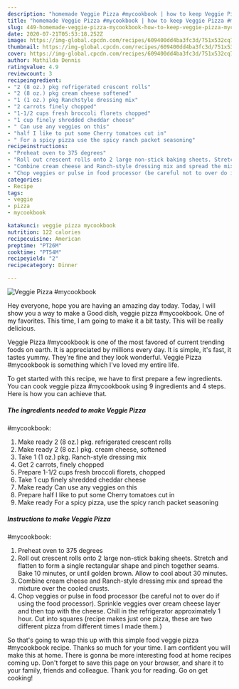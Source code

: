 ```yaml
---
description: "homemade Veggie Pizza #mycookbook | how to keep Veggie Pizza #mycookbook"
title: "homemade Veggie Pizza #mycookbook | how to keep Veggie Pizza #mycookbook"
slug: 449-homemade-veggie-pizza-mycookbook-how-to-keep-veggie-pizza-mycookbook
date: 2020-07-21T05:53:18.252Z
image: https://img-global.cpcdn.com/recipes/609400dd4ba3fc3d/751x532cq70/veggie-pizza-mycookbook-recipe-main-photo.jpg
thumbnail: https://img-global.cpcdn.com/recipes/609400dd4ba3fc3d/751x532cq70/veggie-pizza-mycookbook-recipe-main-photo.jpg
cover: https://img-global.cpcdn.com/recipes/609400dd4ba3fc3d/751x532cq70/veggie-pizza-mycookbook-recipe-main-photo.jpg
author: Mathilda Dennis
ratingvalue: 4.9
reviewcount: 3
recipeingredient:
- "2 (8 oz.) pkg refrigerated crescent rolls"
- "2 (8 oz.) pkg cream cheese softened"
- "1 (1 oz.) pkg Ranchstyle dressing mix"
- "2 carrots finely chopped"
- "1-1/2 cups fresh broccoli florets chopped"
- "1 cup finely shredded cheddar cheese"
- " Can use any veggies on this"
- "half I like to put some Cherry tomatoes cut in"
- " For a spicy pizza use the spicy ranch packet seasoning"
recipeinstructions:
- "Preheat oven to 375 degrees"
- "Roll out crescent rolls onto 2 large non-stick baking sheets. Stretch and flatten to form a single rectangular shape and pinch together seams. Bake 10 minutes, or until golden brown. Allow to cool about 30 minutes."
- "Combine cream cheese and Ranch-style dressing mix and spread the mixture over the cooled crusts."
- "Chop veggies or pulse in food processor (be careful not to over do if using the food processor). Sprinkle veggies over cream cheese layer and then top with the cheese. Chill in the refrigerator approximately 1 hour. Cut into squares (recipe makes just one pizza, these are two different pizza from different times I made them.)"
categories:
- Recipe
tags:
- veggie
- pizza
- mycookbook

katakunci: veggie pizza mycookbook 
nutrition: 122 calories
recipecuisine: American
preptime: "PT26M"
cooktime: "PT54M"
recipeyield: "2"
recipecategory: Dinner

---
```



![Veggie Pizza
#mycookbook](https://img-global.cpcdn.com/recipes/609400dd4ba3fc3d/751x532cq70/veggie-pizza-mycookbook-recipe-main-photo.jpg)

Hey everyone, hope you are having an amazing day today. Today, I will show you a way to make a Good dish, veggie pizza
#mycookbook. One of my favorites. This time, I am going to make it a bit tasty. This will be really delicious.

Veggie Pizza
#mycookbook is one of the most favored of current trending foods on earth. It is appreciated by millions every day. It is simple, it's fast, it tastes yummy. They're fine and they look wonderful. Veggie Pizza
#mycookbook is something which I've loved my entire life.




To get started with this recipe, we have to first prepare a few ingredients. You can cook veggie pizza
#mycookbook using 9 ingredients and 4 steps. Here is how you can achieve that.

<!--inarticleads1-->

##### The ingredients needed to make Veggie Pizza
#mycookbook:

1. Make ready 2 (8 oz.) pkg. refrigerated crescent rolls
1. Make ready 2 (8 oz.) pkg. cream cheese, softened
1. Take 1 (1 oz.) pkg. Ranch-style dressing mix
1. Get 2 carrots, finely chopped
1. Prepare 1-1/2 cups fresh broccoli florets, chopped
1. Take 1 cup finely shredded cheddar cheese
1. Make ready  Can use any veggies on this
1. Prepare half I like to put some Cherry tomatoes cut in
1. Make ready  For a spicy pizza, use the spicy ranch packet seasoning




<!--inarticleads2-->

##### Instructions to make Veggie Pizza
#mycookbook:

1. Preheat oven to 375 degrees
1. Roll out crescent rolls onto 2 large non-stick baking sheets. Stretch and flatten to form a single rectangular shape and pinch together seams. Bake 10 minutes, or until golden brown. Allow to cool about 30 minutes.
1. Combine cream cheese and Ranch-style dressing mix and spread the mixture over the cooled crusts.
1. Chop veggies or pulse in food processor (be careful not to over do if using the food processor). Sprinkle veggies over cream cheese layer and then top with the cheese. Chill in the refrigerator approximately 1 hour. Cut into squares (recipe makes just one pizza, these are two different pizza from different times I made them.)




So that's going to wrap this up with this simple food veggie pizza
#mycookbook recipe. Thanks so much for your time. I am confident you will make this at home. There is gonna be more interesting food at home recipes coming up. Don't forget to save this page on your browser, and share it to your family, friends and colleague. Thank you for reading. Go on get cooking!
